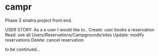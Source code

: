# campr
Phase 3 sinatra project front end.

USER STORY:
As a a user I would like to.. 
Create:   user books a reservation
Read:     see all Users/Reservations/Campgrounds/sites 
Update:   modify reservations
Delete:   cancel reservation


to be continued... 
